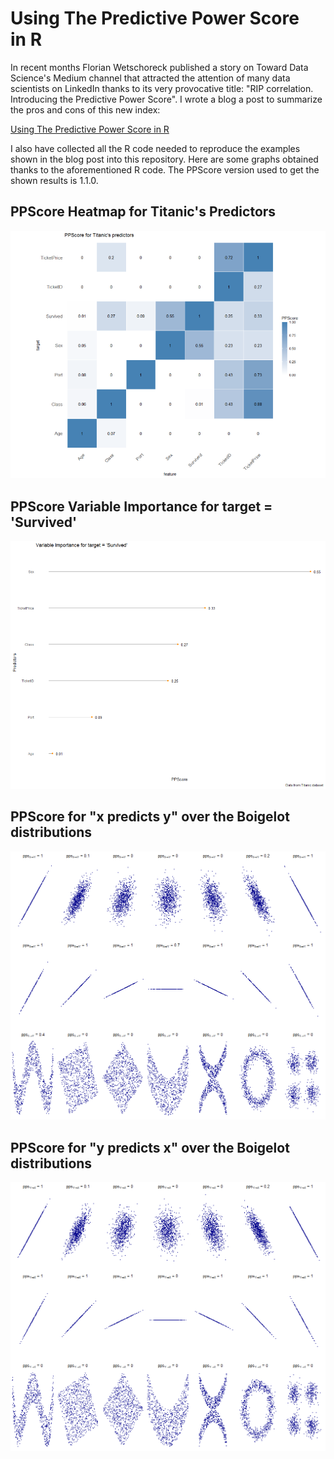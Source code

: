 # Using The Predictive Power Score in R
In recent months Florian Wetschoreck published a story on Toward Data Science's Medium channel that attracted the attention of many data scientists on LinkedIn thanks to its very provocative title: "RIP correlation. Introducing the Predictive Power Score". I wrote a blog a post to summarize the pros and cons of this new index:

[Using The Predictive Power Score in R](https://medium.com/@lucazav)

I also have collected all the R code needed to reproduce the examples shown in the blog post into this repository.
Here are some graphs obtained thanks to the aforementioned R code.
The PPScore version used to get the shown results is 1.1.0.

## PPScore Heatmap for Titanic's Predictors
![PPScore Heatmap for Titanic's Predictors](titanic_heatmap.png)

## PPScore Variable Importance for target = 'Survived'
![PPScore Variable Importance for target = 'Survived'](titanic_variable_importance_lollipop.png)

## PPScore for "x predicts y" over the Boigelot distributions
![PPScore for "x predicts y" over the Boigelot distributions](pps_x_y.png)

## PPScore for "y predicts x" over the Boigelot distributions
![PPScore for "y predicts x" over the Boigelot distributions](pps_y_x.png)
